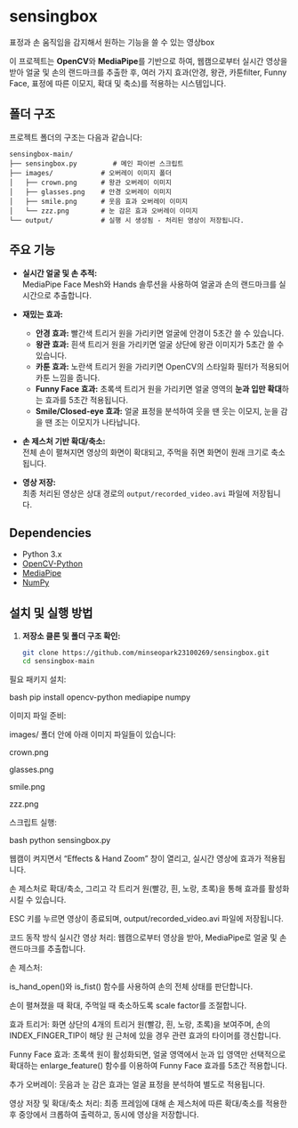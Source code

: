 # sensingbox
표정과 손 움직임을 감지해서 원하는 기능을 쓸 수 있는 영상box

이 프로젝트는 **OpenCV**와 **MediaPipe**를 기반으로 하여, 웹캠으로부터 실시간 영상을 받아 얼굴 및 손의 랜드마크를 추출한 후, 여러 가지 효과(안경, 왕관, 카툰filter, Funny Face, 표정에 따른 이모지, 확대 및 축소)를 적용하는 시스템입니다.  

## 폴더 구조

프로젝트 폴더의 구조는 다음과 같습니다:

```
sensingbox-main/
├── sensingbox.py         # 메인 파이썬 스크립트
├── images/            # 오버레이 이미지 폴더
│   ├── crown.png      # 왕관 오버레이 이미지
│   ├── glasses.png    # 안경 오버레이 이미지
│   ├── smile.png      # 웃음 효과 오버레이 이미지
│   └── zzz.png        # 눈 감은 효과 오버레이 이미지
└── output/            # 실행 시 생성됨 - 처리된 영상이 저장됩니다.
```


## 주요 기능

- **실시간 얼굴 및 손 추적:**  
  MediaPipe Face Mesh와 Hands 솔루션을 사용하여 얼굴과 손의 랜드마크를 실시간으로 추출합니다.

- **재밌는 효과:**  
  - **안경 효과:** 빨간색 트리거 원을 가리키면 얼굴에 안경이 5초간 쓸 수 있습니다. 
  - **왕관 효과:** 흰색 트리거 원을 가리키면 얼굴 상단에 왕관 이미지가 5초간 쓸 수 있습니다.
  - **카툰 효과:** 노란색 트리거 원을 가리키면 OpenCV의 스타일화 필터가 적용되어 카툰 느낌을 줍니다.
  - **Funny Face 효과:** 초록색 트리거 원을 가리키면 얼굴 영역의 **눈과 입만 확대**하는 효과를 5초간 적용됩니다.
  - **Smile/Closed-eye 효과:** 얼굴 표정을 분석하여 웃을 땐 웃는 이모지, 눈을 감을 땐 조는 이모지가 나타납니다. 

- **손 제스처 기반 확대/축소:**  
  전체 손이 펼쳐지면 영상의 화면이 확대되고, 주먹을 쥐면 화면이 원래 크기로 축소됩니다.

- **영상 저장:**  
  최종 처리된 영상은 상대 경로의 `output/recorded_video.avi` 파일에 저장됩니다.

## Dependencies

- Python 3.x
- [OpenCV-Python](https://pypi.org/project/opencv-python/)
- [MediaPipe](https://pypi.org/project/mediapipe/)
- [NumPy](https://pypi.org/project/numpy/)

## 설치 및 실행 방법

1. **저장소 클론 및 폴더 구조 확인:**

   ```bash
   git clone https://github.com/minseopark23100269/sensingbox.git
   cd sensingbox-main
필요 패키지 설치:

bash
pip install opencv-python mediapipe numpy

이미지 파일 준비:

images/ 폴더 안에 아래 이미지 파일들이 있습니다:

crown.png

glasses.png

smile.png

zzz.png

스크립트 실행:

bash
python sensingbox.py

웹캠이 켜지면서 “Effects & Hand Zoom” 창이 열리고, 실시간 영상에 효과가 적용됩니다.

손 제스처로 확대/축소, 그리고 각 트리거 원(빨강, 흰, 노랑, 초록)을 통해 효과를 활성화시킬 수 있습니다.

ESC 키를 누르면 영상이 종료되며, output/recorded_video.avi 파일에 저장됩니다.

코드 동작 방식
실시간 영상 처리: 웹캠으로부터 영상을 받아, MediaPipe로 얼굴 및 손 랜드마크를 추출합니다.

손 제스처:

is_hand_open()와 is_fist() 함수를 사용하여 손의 전체 상태를 판단합니다.

손이 펼쳐졌을 때 확대, 주먹일 때 축소하도록 scale factor를 조절합니다.

효과 트리거: 화면 상단의 4개의 트리거 원(빨강, 흰, 노랑, 초록)을 보여주며, 손의 INDEX_FINGER_TIP이 해당 원 근처에 있을 경우 관련 효과의 타이머를 갱신합니다.

Funny Face 효과: 초록색 원이 활성화되면, 얼굴 영역에서 눈과 입 영역만 선택적으로 확대하는 enlarge_feature() 함수를 이용하여 Funny Face 효과를 5초간 적용합니다.

추가 오버레이: 웃음과 눈 감은 효과는 얼굴 표정을 분석하여 별도로 적용됩니다.

영상 저장 및 확대/축소 처리: 최종 프레임에 대해 손 제스처에 따른 확대/축소를 적용한 후 중앙에서 크롭하여 출력하고, 동시에 영상을 저장합니다.


